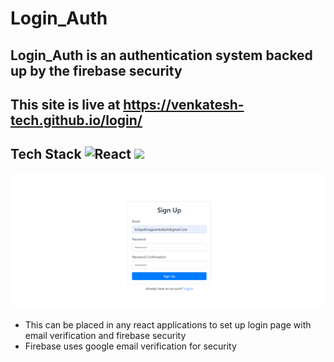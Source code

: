 # Login_Auth
## Login_Auth is an authentication system backed up by the firebase security
## This site is live at https://venkatesh-tech.github.io/login/
## Tech Stack <img alt="React" src="https://img.shields.io/badge/-ReactJs-61DAFB?logo=react&logoColor=white&style=flat" height=25> <img src="https://img.shields.io/badge/firebase-ffca28?style=flat&logo=firebase&logoColor=black" height=25 />
<img src="1.png">

- This can be placed in any react applications to set up login page with email verification and firebase security
- Firebase uses google email verification for security

